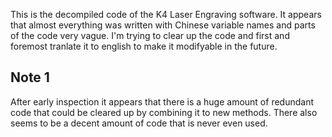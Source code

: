 This is the decompiled code of the K4 Laser Engraving software. It appears that almost everything was written with Chinese variable names and parts of the code very vague.
I'm trying to clear up the code and first and foremost tranlate it to english to make it modifyable in the future.

## Note 1

After early inspection it appears that there is a huge amount of redundant code that could be cleared up by combining it to new methods. There also seems to be a decent amount of code that is never even used.